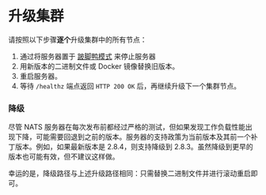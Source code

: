 # 升级集群

请按照以下步骤**逐个**升级集群中的所有节点：
1. 通过将服务器置于 [跛脚鸭模式](./lame_duck_mode.md) 来停止服务器
2. 用新版本的二进制文件或 Docker 镜像替换旧版本。
3. 重启服务器。
4. 等待 `/healthz` 端点返回 `HTTP 200 OK` 后，再继续升级下一个集群节点。

### 降级

尽管 NATS 服务器在每次发布前都经过严格的测试，但如果发现工作负载性能出现下降，可能需要回退到之前的版本。服务器的支持政策为当前版本及其前一个补丁版本。例如，如果最新版本是 2.8.4，则支持降级到 2.8.3。虽然降级到更早的版本也可能有效，但不建议这样做。

幸运的是，降级路径与上述升级路径相同：只需替换二进制文件并进行滚动重启即可。
